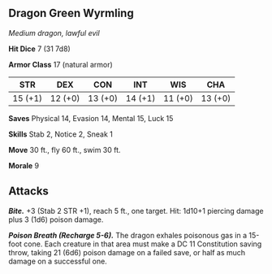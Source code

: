 ## Dragon Green Wyrmling

*Medium dragon, lawful evil*

**Hit Dice** 7 (31 7d8)

**Armor Class** 17 (natural armor)

| STR     | DEX     | CON     | INT     | WIS     | CHA     |
|---------|---------|---------|---------|---------|---------|
| 15 (+1) | 12 (+0) | 13 (+0) | 14 (+1) | 11 (+0) | 13 (+0) |

**Saves** Physical 14, Evasion 14, Mental 15, Luck 15

**Skills** Stab 2, Notice 2, Sneak 1

**Move** 30 ft., fly 60 ft., swim 30 ft.

**Morale** 9

## Attacks

***Bite.*** +3 (Stab 2 STR +1), reach 5 ft., one target. Hit: 1d10+1 piercing damage plus 3 (1d6) poison damage.

***Poison Breath (Recharge 5-6).*** The dragon exhales poisonous gas in a 15-foot cone. Each creature in that area must make a DC 11 Constitution saving throw, taking 21 (6d6) poison damage on a failed save, or half as much damage on a successful one.

